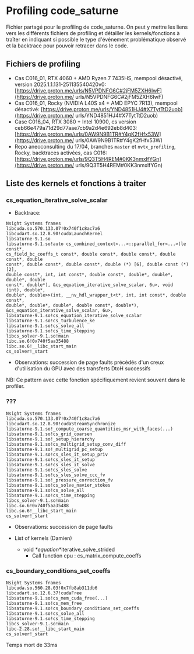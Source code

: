 # Profiling code_saturne

Fichier partagé pour le profiling de code_saturne. On peut y mettre les liens 
vers les différents fichiers de profiling et détailler les kernels/fonctions à 
traîter en indiquant si possible le type d'événement problématique observé et 
la backtrace pour pouvoir retracer dans le code.

## Fichiers de profiling

- Cas C016_01, RTX 4060 + AMD Ryzen 7 7435HS, mempool désactivé, version 
2025.1.1.131-251135540420v0: 
[https://drive.proton.me/urls/N5VPDNFG6C#2jFM5ZXH6IwF](https://drive.proton.me/
urls/N5VPDNFG6C#2jFM5ZXH6IwF)
- Cas C016_01, Rocky (NVIDIA L40S x4 + AMD EPYC 7R13), mempool désactivé: 
[https://drive.proton.me/urls/YND4851HJ4#X7TytTtD2uob](https://drive.proton.me/
urls/YND4851HJ4#X7TytTtD2uob)
- Case C016_04, RTX 3080 + Intel 10900, cs version 
ceb66e479a71d29d77aae7cb9a2d4e692eb8d403: 
[https://drive.proton.me/urls/0AW9N9B1TR#Y4gK2fHfx53W](https://drive.proton.me/
urls/0AW9N9B1TR#Y4gK2fHfx53W)
- Repo aneoconsulting du 17/04, branches `master` et `nvtx_profiling`, Rocky, 
backtraces activées, cas C016: 
[https://drive.proton.me/urls/9Q3T5H4REM#0KK3nmxlfYGn](https://drive.proton.me/
urls/9Q3T5H4REM#0KK3nmxlfYGn)

## Liste des kernels et fonctions à traiter

### cs_equation_iterative_solve_scalar

- Backtrace:

```
Nsight Systems frames
libcuda.so.570.133.07!0x740f1c8ac7a6
libcudart.so.12.8.90!cudaLaunchKernel
libsaturne-9.1.so
libsaturne-9.1.so!auto cs_combined_context<...>::parallel_for<...>(le const*, 
cs_field_bc_coeffs_t const*, double const*, double const*, double const*, double 
const*, double const*, double const*, double (*) [6], double const (*) [2], 
double const*, int, int const*, double const*, double*, double*, double*, double 
const*, double*), &cs_equation_iterative_solve_scalar, 6u>, void (int), double*, 
double*, double>>(int, __nv_hdl_wrapper_t<t*, int, int const*, double const*, 
double*, double*, double*, double const*, double*), 
&cs_equation_iterative_solve_scalar, 6u>, 
libsaturne-9.1.so!cs_equation_iterative_solve_scalar
libsaturne-9.1.so!cs_turbulence_ke
libsaturne-9.1.so!cs_solve_all
libsaturne-9.1.so!cs_time_stepping
libcs_solver-9.1.so!main
libc.so.6!0x740f5aa35488
libc.so.6!__libc_start_main
cs_solver!_start
```

- Observations: succession de page faults précédés d'un creux d'utilisation du 
GPU avec des transferts DtoH successifs

NB: Ce pattern avec cette fonction spécifiquement revient souvent dans le 
profiler.

### ???

```
Nsight Systems frames
libcuda.so.570.133.07!0x740f1c8ac7a6
libcudart.so.12.8.90!cudaStreamSynchronize
libsaturne-9.1.so!_compute_coarse_quantities_msr_with_faces(...)
libsaturne-9.1.so!cs_grid_coarsen
libsaturne-9.1.so!_setup_hierarchy
libsaturne-9.1.so!cs_multigrid_setup_conv_diff
libsaturne-9.1.so!_multigrid_pc_setup
libsaturne-9.1.so!cs_sles_it_setup_priv
libsaturne-9.1.so!cs_sles_it_setup
libsaturne-9.1.so!cs_sles_it_solve
libsaturne-9.1.so!cs_sles_solve
libsaturne-9.1.so!cs_sles_solve_ccc_fv
libsaturne-9.1.so!_pressure_correction_fv
libsaturne-9.1.so!cs_solve_navier_stokes
libsaturne-9.1.so!cs_solve_all
libsaturne-9.1.so!cs_time_stepping
libcs_solver-9.1.so!main
libc.so.6!0x740f5aa35488
libc.so.6!__libc_start_main
cs_solver!_start
```

- Observations: succession de page faults


- List of kernels (Damien)
    - void _*equation_*iterative_solve_strided
        - Call function cpu : cs_matrix_compute_coeffs

### cs_boundary_conditions_set_coeffs

```
Nsight Systems frames
libcuda.so.560.28.03!0x7fb8ab311db6
libcudart.so.12.6.37!cudaFree
libsaturne-9.1.so!cs_mem_cuda_free(...)
libsaturne-9.1.so!cs_mem_free
libsaturne-9.1.so!cs_boundary_conditions_set_coeffs
libsaturne-9.1.so!cs_solve_all
libsaturne-9.1.so!cs_time_stepping
libcs_solver-9.1.so!main
libc-2.28.so!__libc_start_main
cs_solver!_start
```

Temps mort de 33ms
